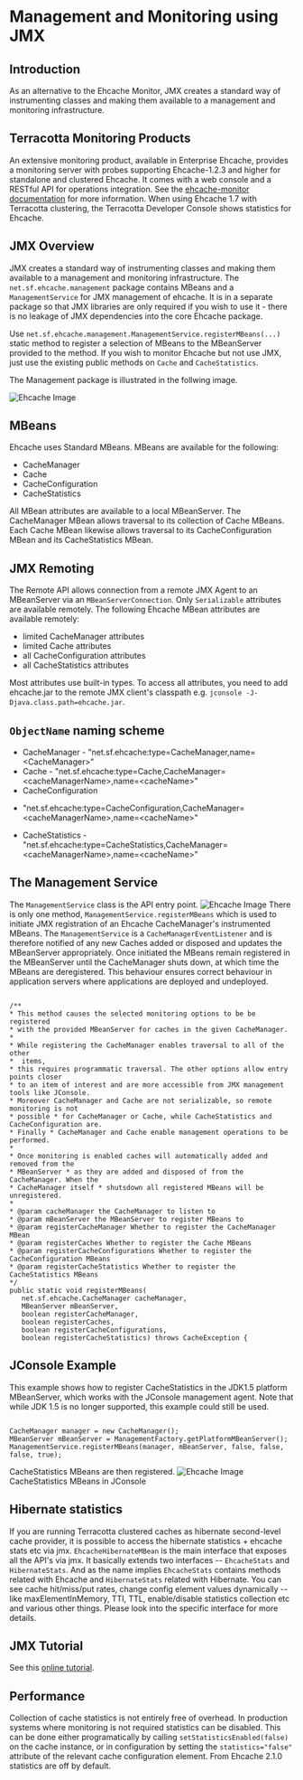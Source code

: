 ---
---
# Management and Monitoring using JMX <a name="JMX-Management-and-Monitoring"/>



## Introduction
As an alternative to the Ehcache Monitor, JMX creates a standard way of instrumenting classes and making them available to a management and monitoring infrastructure.

## Terracotta Monitoring Products
An extensive monitoring product, available in Enterprise Ehcache, provides a monitoring
server with probes supporting Ehcache-1.2.3 and higher for standalone and clustered
Ehcache. It comes with a web console and a RESTful API for operations integration.
See the [ehcache-monitor documentation](/documentation/2.8/operations/monitor.html) for more information. 
When using Ehcache 1.7 with Terracotta clustering, the Terracotta Developer Console
shows statistics for Ehcache.

## JMX Overview <a name="jmx"/>
JMX creates a standard way of instrumenting classes and making them
available to a management and monitoring infrastructure.
The `net.sf.ehcache.management` package contains MBeans and a `ManagementService` for JMX management of ehcache. It
is in a separate package so that JMX libraries are only required if you wish to use it - there is no leakage of JMX dependencies
into the core Ehcache package.

Use `net.sf.ehcache.management.ManagementService.registerMBeans(...)` static method
to register a selection of MBeans to the MBeanServer provided to the method.
If you wish to monitor Ehcache but not use JMX, just use the existing public methods on `Cache` and `CacheStatistics`.

The Management package is illustrated in the follwing image.

![Ehcache Image](/images/documentation/management_package.png)

## MBeans <a name="MBeans"/>
Ehcache uses Standard MBeans. MBeans are available for the following:

* CacheManager
* Cache
* CacheConfiguration
* CacheStatistics

All MBean attributes are available to a local MBeanServer. The CacheManager MBean allows
traversal to its collection of Cache MBeans. Each Cache MBean likewise allows traversal to
its CacheConfiguration MBean and its CacheStatistics MBean.

## JMX Remoting <a name="JMXr-Remoting"/>
The Remote API allows connection from a remote JMX Agent to an MBeanServer via an <a id="MBeanServerConnection"></a>`MBeanServerConnection`.
Only `Serializable` attributes are available remotely. The following Ehcache MBean attributes are available remotely:

* limited CacheManager attributes
* limited Cache attributes
* all CacheConfiguration attributes
* all CacheStatistics attributes

Most attributes use built-in types. To access all attributes, you need to add ehcache.jar to the remote JMX client's
classpath e.g. `jconsole -J-Djava.class.path=ehcache.jar`.

## `ObjectName` naming scheme
* CacheManager - "net.sf.ehcache:type=CacheManager,name=&lt;CacheManager>"
* Cache - "net.sf.ehcache:type=Cache,CacheManager=&lt;cacheManagerName>,name=&lt;cacheName>"
* CacheConfiguration
- "net.sf.ehcache:type=CacheConfiguration,CacheManager=&lt;cacheManagerName>,name=&lt;cacheName>"
* CacheStatistics - "net.sf.ehcache:type=CacheStatistics,CacheManager=&lt;cacheManagerName>,name=&lt;cacheName>"

## The Management Service <a name="Management-Service"/>
The `ManagementService` class is the API entry point.
![Ehcache Image](/images/documentation/ManagementService.png)
There is only one method, `ManagementService.registerMBeans` which is used to initiate JMX registration
of an Ehcache CacheManager's instrumented MBeans.
The `ManagementService` is a `CacheManagerEventListener` and
is therefore notified of any new Caches added or disposed and updates the MBeanServer appropriately.
Once initiated the MBeans remain registered in the MBeanServer until the CacheManager shuts down, at which time
the MBeans are deregistered. This behaviour ensures correct behaviour in application servers where applications are
deployed and undeployed.

<pre><code>
/**
* This method causes the selected monitoring options to be be registered
* with the provided MBeanServer for caches in the given CacheManager.
*
* While registering the CacheManager enables traversal to all of the other
*  items,
* this requires programmatic traversal. The other options allow entry points closer
* to an item of interest and are more accessible from JMX management tools like JConsole.
* Moreover CacheManager and Cache are not serializable, so remote monitoring is not
* possible * for CacheManager or Cache, while CacheStatistics and CacheConfiguration are.
* Finally * CacheManager and Cache enable management operations to be performed.
*
* Once monitoring is enabled caches will automatically added and removed from the
* MBeanServer * as they are added and disposed of from the CacheManager. When the
* CacheManager itself * shutsdown all registered MBeans will be unregistered.
*
* @param cacheManager the CacheManager to listen to
* @param mBeanServer the MBeanServer to register MBeans to
* @param registerCacheManager Whether to register the CacheManager MBean
* @param registerCaches Whether to register the Cache MBeans
* @param registerCacheConfigurations Whether to register the CacheConfiguration MBeans
* @param registerCacheStatistics Whether to register the CacheStatistics MBeans
*/
public static void registerMBeans(
   net.sf.ehcache.CacheManager cacheManager,
   MBeanServer mBeanServer,
   boolean registerCacheManager,
   boolean registerCaches,
   boolean registerCacheConfigurations,
   boolean registerCacheStatistics) throws CacheException {
</code></pre>

## JConsole Example <a name="JConsole-Example"/>
This example shows how to register CacheStatistics in the JDK1.5 platform MBeanServer, which
works with the JConsole management agent. Note that while JDK 1.5 is no longer supported, this example could still be used.

<pre><code>
CacheManager manager = new CacheManager();
MBeanServer mBeanServer = ManagementFactory.getPlatformMBeanServer();
ManagementService.registerMBeans(manager, mBeanServer, false, false, false, true);
</code></pre>

CacheStatistics MBeans are then registered.
![Ehcache Image](/images/documentation/JConsoleExample.png) CacheStatistics MBeans in JConsole

## Hibernate statistics <a name="Hibernate-statistics"/>
If you are running Terracotta clustered caches as hibernate second-level cache provider, it is possible to access
the hibernate statistics + ehcache stats etc via jmx.
`EhcacheHibernateMBean` is the main interface that exposes all the API's via jmx. It basically extends
two interfaces -- `EhcacheStats` and `HibernateStats`. And as the name implies `EhcacheStats` contains
methods related with Ehcache and `HibernateStats` related with Hibernate.
You can see cache hit/miss/put rates, change config element values dynamically -- like maxElementInMemory, TTI, TTL,
enable/disable statistics collection etc and various other things. Please look into the specific interface for more
details.

## JMX Tutorial <a name="JMX-Tutorial"/>
See this [online tutorial](http://weblogs.java.net/blog/maxpoon/archive/2007/06/extending_the_n_2.html).

## Performance
Collection of cache statistics is not entirely free of overhead.  In production systems where monitoring
is not required statistics can be disabled.  This can be done either programatically by calling
`setStatisticsEnabled(false)` on the cache instance, or in configuration by setting the `statistics="false"`
attribute of the relevant cache configuration element.
From Ehcache 2.1.0 statistics are off by default.
